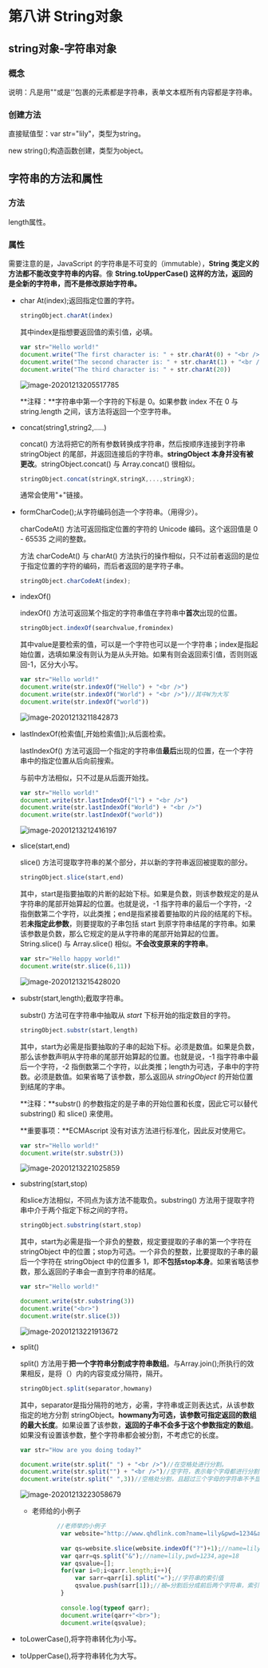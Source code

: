# 第八讲 String对象

## string对象-字符串对象

### 概念

说明：凡是用""或是''包裹的元素都是字符串，表单文本框所有内容都是字符串。

### 创建方法

直接赋值型：var str="lily"，类型为string。

new string();构造函数创建，类型为object。

## 字符串的方法和属性

### 方法

length属性。

### 属性

需要注意的是，JavaScript 的字符串是不可变的（immutable），**String 类定义的方法都不能改变字符串的内容**。像 **String.toUpperCase() 这样的方法，返回的是全新的字符串，而不是修改原始字符串。**

- char At(index);返回指定位置的字符。

  ````js
  stringObject.charAt(index)
  ````

  其中index是指想要返回值的索引值，必填。

  ````js
  var str="Hello world!"
  document.write("The first character is: " + str.charAt(0) + "<br />")
  document.write("The second character is: " + str.charAt(1) + "<br />")
  document.write("The third character is: " + str.charAt(20))
  ````

  ![image-20201213205517785](C:\Users\Administrator\AppData\Roaming\Typora\typora-user-images\image-20201213205517785.png)

  **注释：**字符串中第一个字符的下标是 0。如果参数 index 不在 0 与 string.length 之间，该方法将返回一个空字符串。

- concat(string1,string2,.....)

  concat() 方法将把它的所有参数转换成字符串，然后按顺序连接到字符串 stringObject 的尾部，并返回连接后的字符串。**stringObject 本身并没有被更改**。stringObject.concat() 与 Array.concat() 很相似。

  ````js
  stringObject.concat(stringX,stringX,...,stringX);
  ````

  通常会使用"+"链接。

- formCharCode();从字符编码创造一个字符串。（用得少）。

  charCodeAt() 方法可返回指定位置的字符的 Unicode 编码。这个返回值是 0 - 65535 之间的整数。

  方法 charCodeAt() 与 charAt() 方法执行的操作相似，只不过前者返回的是位于指定位置的字符的编码，而后者返回的是字符子串。

  ````js
  stringObject.charCodeAt(index);
  ````

- indexOf()

  indexOf() 方法可返回某个指定的字符串值在字符串中**首次**出现的位置。

  ````js
  stringObject.indexOf(searchvalue,fromindex)
  ````

  其中value是要检索的值，可以是一个字符也可以是一个字符串；index是指起始位置，选填如果没有则认为是从头开始。如果有则会返回索引值，否则则返回-1，区分大小写。

  `````js
  var str="Hello world!"
  document.write(str.indexOf("Hello") + "<br />")
  document.write(str.indexOf("World") + "<br />")//其中W为大写
  document.write(str.indexOf("world"))
  `````

  ![image-20201213211842873](C:\Users\Administrator\AppData\Roaming\Typora\typora-user-images\image-20201213211842873.png)

- lastIndexOf(检索值[,开始检索值]);从后面检索。

  lastIndexOf() 方法可返回一个指定的字符串值**最后**出现的位置，在一个字符串中的指定位置从后向前搜索。

  与前中方法相似，只不过是从后面开始找。

  ````js
  var str="Hello world!"
  document.write(str.lastIndexOf("l") + "<br />")
  document.write(str.lastIndexOf("World") + "<br />")
  document.write(str.lastIndexOf("world"))
  ````

  ![image-20201213212416197](C:\Users\Administrator\AppData\Roaming\Typora\typora-user-images\image-20201213212416197.png)

- slice(start,end)

  slice() 方法可提取字符串的某个部分，并以新的字符串返回被提取的部分。

  ````js
  stringObject.slice(start,end)
  ````

  其中，start是指要抽取的片断的起始下标。如果是负数，则该参数规定的是从字符串的尾部开始算起的位置。也就是说，-1 指字符串的最后一个字符，-2 指倒数第二个字符，以此类推；end是指紧接着要抽取的片段的结尾的下标。若**未指定此参数**，则要提取的子串包括 start 到原字符串结尾的字符串。如果该参数是负数，那么它规定的是从字符串的尾部开始算起的位置。String.slice() 与 Array.slice() 相似。**不会改变原来的字符串**。

  ````js
  var str="Hello happy world!"
  document.write(str.slice(6,11))
  ````

  ![image-20201213215428020](C:\Users\Administrator\AppData\Roaming\Typora\typora-user-images\image-20201213215428020.png)

- substr(start,length);截取字符串。

  substr() 方法可在字符串中抽取从 *start* 下标开始的指定数目的字符。

  ````js
  stringObject.substr(start,length)
  ````

  其中，start为必需是指要抽取的子串的起始下标。必须是数值。如果是负数，那么该参数声明从字符串的尾部开始算起的位置。也就是说，-1 指字符串中最后一个字符，-2 指倒数第二个字符，以此类推；length为可选，子串中的字符数。必须是数值。如果省略了该参数，那么返回从 *stringObject* 的开始位置到结尾的字串。

  **注释：**substr() 的参数指定的是子串的开始位置和长度，因此它可以替代 substring() 和 slice() 来使用。

  **重要事项：**ECMAscript 没有对该方法进行标准化，因此反对使用它。

  ````js
  var str="Hello world!"
  document.write(str.substr(3))
  ````

  ![image-20201213221025859](C:\Users\Administrator\AppData\Roaming\Typora\typora-user-images\image-20201213221025859.png)

- substring(start,stop)

  和slice方法相似，不同点为该方法不能取负。substring() 方法用于提取字符串中介于两个指定下标之间的字符。

  `````js
  stringObject.substring(start,stop)
  `````

  其中，start为必需是指一个非负的整数，规定要提取的子串的第一个字符在 stringObject 中的位置；stop为可选。一个非负的整数，比要提取的子串的最后一个字符在 stringObject 中的位置多 1，即**不包括stop本身**。如果省略该参数，那么返回的子串会一直到字符串的结尾。

  ````js
  var str="Hello world!"
  
  document.write(str.substring(3))
  document.write("<br>")
  document.write(str.slice(3))
  ````

  ![image-20201213221913672](C:\Users\Administrator\AppData\Roaming\Typora\typora-user-images\image-20201213221913672.png)

- split()

  split() 方法用于**把一个字符串分割成字符串数组**。与Array.join();所执行的效果相反，是将（）内的内容变成分隔符，隔开。

  `````js
  stringObject.split(separator,howmany)
  `````

  其中，separator是指分隔符的地方，必需，字符串或正则表达式，从该参数指定的地方分割 stringObject。**howmany为可选，该参数可指定返回的数组的最大长度**。如果设置了该参数，**返回的子串不会多于这个参数指定的数组**。如果没有设置该参数，整个字符串都会被分割，不考虑它的长度。

  ````js
  var str="How are you doing today?"
  
  document.write(str.split(" ") + "<br />")//在空格处进行分割。
  document.write(str.split("") + "<br />")//空字符，表示每个字母都进行分割。
  document.write(str.split(" ",3))//空格处分割，且超过三个字母的字符串不予显示。
  ````

  ![image-20201213223058679](C:\Users\Administrator\AppData\Roaming\Typora\typora-user-images\image-20201213223058679.png)

  - 老师给的小例子

    ````js
    	   //老师举的小例子
            var website="http://www.qhdlink.com?name=lily&pwd=1234&age=18";
    		
    		var qs=website.slice(website.indexOf("?")+1);//name=lily&pwd=1234&age=18
    		var qarr=qs.split("&");//name=lily,pwd=1234,age=18
    		var qsvalue=[];
    		for(var i=0;i<qarr.length;i++){
    			var sarr=qarr[i].split("=");//字符串的索引值
    			qsvalue.push(sarr[1]);//被=分割后分成前后两个字符串，索引值为0，1将需要的输入定义的空数组
    		}
    		
    		console.log(typeof qarr);
    		document.write(qarr+"<br>");
    		document.write(qsvalue);
    ````

- toLowerCase(),将字符串转化为小写。

- toUpperCase(),将字符串转化为大写。

